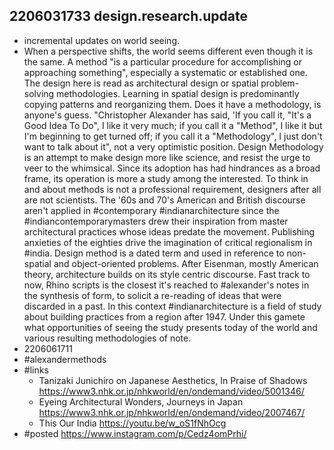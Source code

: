 ## 2206031733 design.research.update

* incremental updates on world seeing. 
* When a perspective shifts, the world seems different even though it is the same. A method "is a particular procedure for accomplishing or approaching something", especially a systematic or established one. The design here is read as architectural design or spatial problem-solving methodologies. Learning in spatial design is predominantly copying patterns and reorganizing them. Does it have a methodology, is anyone's guess. "Christopher Alexander has said, 'If you call it, "It's a Good Idea To Do", I like it very much; if you call it a "Method", I like it but I'm beginning to get turned off; if you call it a "Methodology", I just don't want to talk about it", not a very optimistic position. Design Methodology is an attempt to make design more like science, and resist the urge to veer to the whimsical. Since its adoption has had hindrances as a broad frame, its operation is more a study among the interested. To think in and about methods is not a professional requirement, designers after all are not scientists. The '60s and 70's American and British discourse aren't applied in #contemporary #indianarchitecture since the #indiancontemporarymasters drew their inspiration from master architectural practices whose ideas predate the movement. Publishing anxieties of the eighties drive the imagination of critical regionalism in #india. Design method is a dated term and used in reference to non-spatial and object-oriented problems. After Eisenman, mostly American theory, architecture builds on its style centric discourse. Fast track to now, Rhino scripts is the closest it's reached to #alexander's notes in the synthesis of form, to solicit a re-reading of ideas that were discarded in a past. In this context #indianarchitecture is a field of study about building practices from a region after 1947. Under this gamete what opportunities of seeing the study presents today of the world and various resulting methodologies of note. 
* 2206061711
* #alexandermethods
* #links 
  * Tanizaki Junichiro on Japanese Aesthetics, In Praise of Shadows  https://www3.nhk.or.jp/nhkworld/en/ondemand/video/5001346/ 
  * Eyeing Architectural Wonders, Journeys in Japan https://www3.nhk.or.jp/nhkworld/en/ondemand/video/2007467/ 
  * This Our India https://youtu.be/w_oS1fNhOcg 
* #posted https://www.instagram.com/p/Cedz4omPrhi/